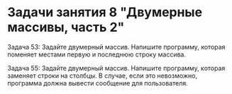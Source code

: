 # Задачи занятия 8 "Двумерные массивы, часть 2"

Задача 53: Задайте двумерный массив. Напишите программу, которая поменяет местами первую и последнюю строку массива.

Задача 55: Задайте двумерный массив. Напишите программу, которая заменяет строки на столбцы. В случае, если это невозможно, программа должна вывести сообщение для пользователя.

